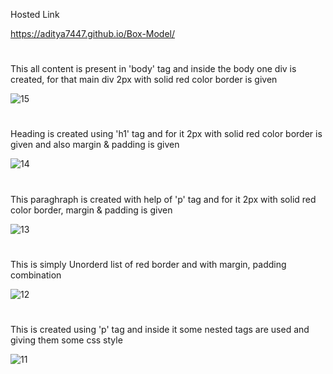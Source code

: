 Hosted Link
>
https://aditya7447.github.io/Box-Model/
#
This all content is present in 'body' tag and inside the body one div is created, for that main div 2px with solid red color border is given 
>
![15](https://github.com/aditya7447/Box-Model/assets/85671986/67e82d8d-e323-432a-82cc-1aad7d5fd782)
#
Heading is created using 'h1' tag and for it 2px with solid red color border is given and also margin & padding is given 
>
![14](https://github.com/aditya7447/Box-Model/assets/85671986/6460af85-5dde-482e-98ea-a0025d1a26d1)
#
This paraghraph is created with help of 'p' tag and for it 2px with solid red color border, margin & padding is given
>
![13](https://github.com/aditya7447/Box-Model/assets/85671986/ef6038fb-5310-4645-ab3f-5fa2b06d4e40)
#
This is simply Unorderd list of red border and with margin, padding combination
>
![12](https://github.com/aditya7447/Box-Model/assets/85671986/8962e9ab-3b32-42ed-b1e1-ccfe2c07e25b)
#
>
This is created using 'p' tag and inside it some nested tags are used and giving them some css style
>
![11](https://github.com/aditya7447/Box-Model/assets/85671986/1908af49-81f3-453e-a412-0827d0d769b8)

